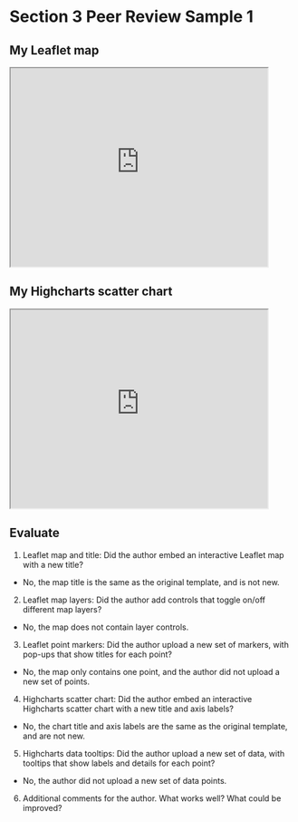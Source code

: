 # Section 3 Peer Review Sample 1

## My Leaflet map
<iframe src="https://jackdougherty.github.io/leaflet-map-simple" width="90%" height=350></iframe>

## My Highcharts scatter chart
<iframe src="https://jackdougherty.github.io/highcharts-scatter-csv" width="90%" height=350></iframe>

## Evaluate
1. Leaflet map and title: Did the author embed an interactive Leaflet map with a new title?
- No, the map title is the same as the original template, and is not new.

2. Leaflet map layers: Did the author add controls that toggle on/off different map layers?
- No, the map does not contain layer controls.

3. Leaflet point markers: Did the author upload a new set of markers, with pop-ups that show titles for each point?
- No, the map only contains one point, and the author did not upload a new set of points.

4. Highcharts scatter chart: Did the author embed an interactive Highcharts scatter chart with a new title and axis labels?
- No, the chart title and axis labels are the same as the original template, and are not new.

5. Highcharts data tooltips: Did the author upload a new set of data, with tooltips that show labels and details for each point?
- No, the author did not upload a new set of data points.

6. Additional comments for the author. What works well? What could be improved?
